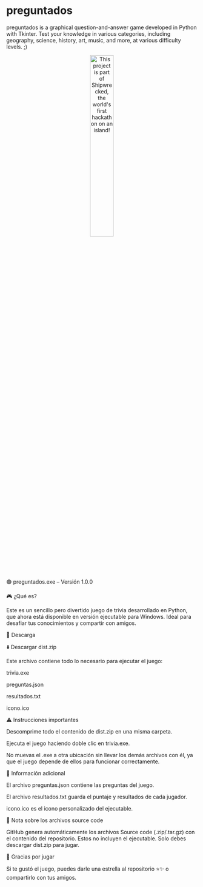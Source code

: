 # preguntados
preguntados is a graphical question-and-answer game developed in Python with Tkinter. 
Test your knowledge in various categories, including geography, science, history, art, music, and more, at various difficulty levels. ;)
<div align="center">
  <a href="https://shipwrecked.hackclub.com/?t=ghrm" target="_blank">
    <img src="https://hc-cdn.hel1.your-objectstorage.com/s/v3/739361f1d440b17fc9e2f74e49fc185d86cbec14_badge.png" 
         alt="This project is part of Shipwrecked, the world's first hackathon on an island!" 
         style="width: 35%;">
  </a>
</div>

🟢 preguntados.exe – Versión 1.0.0

🎮 ¿Qué es?

Este es un sencillo pero divertido juego de trivia desarrollado en Python, que ahora está disponible en versión ejecutable para Windows. Ideal para desafiar tus conocimientos y compartir con amigos.

📂 Descarga

⬇️ Descargar dist.zip

Este archivo contiene todo lo necesario para ejecutar el juego:

trivia.exe

preguntas.json

resultados.txt

icono.ico

⚠️ Instrucciones importantes

Descomprime todo el contenido de dist.zip en una misma carpeta.

Ejecuta el juego haciendo doble clic en trivia.exe.

No muevas el .exe a otra ubicación sin llevar los demás archivos con él, ya que el juego depende de ellos para funcionar correctamente.

🔎 Información adicional

El archivo preguntas.json contiene las preguntas del juego.

El archivo resultados.txt guarda el puntaje y resultados de cada jugador.

icono.ico es el icono personalizado del ejecutable.

📃 Nota sobre los archivos source code

GitHub genera automáticamente los archivos Source code (.zip/.tar.gz) con el contenido del repositorio. Estos no incluyen el ejecutable. Solo debes descargar dist.zip para jugar.

🎉 Gracias por jugar

Si te gustó el juego, puedes darle una estrella al repositorio ⭐✨ o compartirlo con tus amigos.

